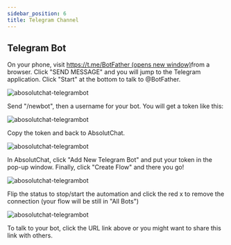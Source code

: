 ```yaml
---
sidebar_position: 6
title: Telegram Channel
---
```


## Telegram Bot

On your phone, visit [https://t.me/BotFather (opens new window)](https://t.me/BotFather)from a browser. Click "SEND MESSAGE" and you will jump to the Telegram application. Click "Start" at the bottom to talk to @BotFather.

![abosolutchat-telegrambot](/img/telegrambot.png)

Send "/newbot", then a username for your bot. You will get a token like this:

![abosolutchat-telegrambot](/img/telegrambot2.png)

Copy the token and back to AbsolutChat.

![abosolutchat-telegrambot](/img/telegrambot3.png)

In AbsolutChat, click "Add New Telegram Bot" and put your token in the pop-up window. Finally, click "Create Flow" and there you go!

![abosolutchat-telegrambot](/img/telegrambot4.png)

Flip the status to stop/start the automation and click the red x to remove the connection (your flow will be still in "All Bots")

![abosolutchat-telegrambot](/img/telegrambot5.png)

To talk to your bot, click the URL link above or you might want to share this link with others.